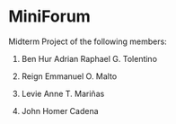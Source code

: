 # MiniForum

Midterm Project of the following members:


1. Ben Hur Adrian Raphael G. Tolentino

2. Reign Emmanuel O. Malto

3. Levie Anne T. Mariñas

4. John Homer Cadena
